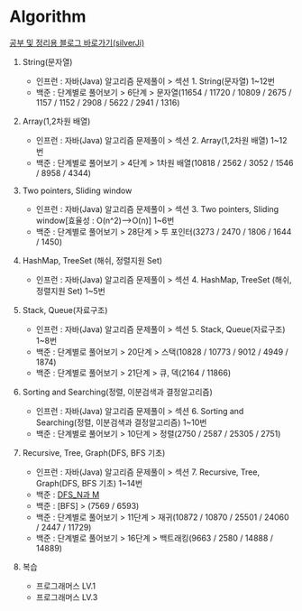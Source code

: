 # Algorithm

[공부 및 정리용 블로그 바로가기(silverJi)](https://silverji.tistory.com/)

1. String(문자열)
   - 인프런 : 자바(Java) 알고리즘 문제풀이 > 섹션 1. String(문자열) 1~12번
   - 백준 : 단계별로 풀어보기 > 6단계 > 문자열(11654 / 11720 / 10809 / 2675 / 1157 / 1152 / 2908 / 5622 / 2941 / 1316)
   
2. Array(1,2차원 배열)
   - 인프런 : 자바(Java) 알고리즘 문제풀이 > 섹션 2. Array(1,2차원 배열) 1~12번
   - 백준 : 단계별로 풀어보기 > 4단계 > 1차원 배열(10818 / 2562 / 3052 / 1546 / 8958 / 4344)
   
3. Two pointers, Sliding window
   - 인프런 : 자바(Java) 알고리즘 문제풀이 > 섹션 3. Two pointers, Sliding window[효율성 : O(n^2)-->O(n)] 1~6번
   - 백준 : 단계별로 풀어보기 > 28단계 > 투 포인터(3273 / 2470 / 1806 / 1644 / 1450)
   
4. HashMap, TreeSet (해쉬, 정렬지원 Set)
   - 인프런 : 자바(Java) 알고리즘 문제풀이 > 섹션 4. HashMap, TreeSet (해쉬, 정렬지원 Set) 1~5번
   
5. Stack, Queue(자료구조)
   - 인프런 : 자바(Java) 알고리즘 문제풀이 > 섹션 5. Stack, Queue(자료구조) 1~8번
   - 백준 : 단계별로 풀어보기 > 20단계 > 스택(10828 / 10773 / 9012 / 4949 / 1874)   
   - 백준 : 단계별로 풀어보기 > 21단계 > 큐, 덱(2164 / 11866)
   
6. Sorting and Searching(정렬, 이분검색과 결정알고리즘)
   - 인프런 : 자바(Java) 알고리즘 문제풀이 > 섹션 6. Sorting and Searching(정렬, 이분검색과 결정알고리즘) 1~10번
   - 백준 : 단계별로 풀어보기 > 10단계 > 정렬(2750 / 2587 / 25305 / 2751)  
   
7. Recursive, Tree, Graph(DFS, BFS 기초)
   - 인프런 : 자바(Java) 알고리즘 문제풀이 > 섹션 7. Recursive, Tree, Graph(DFS, BFS 기초) 1~14번
   - 백준 : [DFS_N과 M](https://www.acmicpc.net/workbook/view/2052)
   - 백준 : [BFS] > (7569 / 6593)
   - 백준 : 단계별로 풀어보기 > 11단계 > 재귀(10872 / 10870 / 25501 / 24060 / 2447 / 11729)
   - 백준 : 단계별로 풀어보기 > 16단계 > 백트래킹(9663 / 2580 / 14888 / 14889)
   
8. 복습
   - 프로그래머스 LV.1
   - 프로그래머스 LV.3

